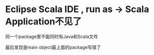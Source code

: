 # Eclipse Scala IDE , run as -&gt; Scala Application不见了

同一个package里不能同时有Java和Scala文件



最后发现是main object最上面的package写错了

